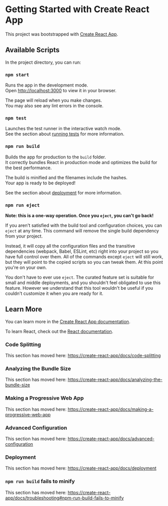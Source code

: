 # Getting Started with Create React App

This project was bootstrapped with [Create React App](https://github.com/facebook/create-react-app).

## Available Scripts

In the project directory, you can run:

### `npm start`

Runs the app in the development mode.\
Open [http://localhost:3000](http://localhost:3000) to view it in your browser.

The page will reload when you make changes.\
You may also see any lint errors in the console.

### `npm test`

Launches the test runner in the interactive watch mode.\
See the section about [running tests](https://create-react-app/docs/running-tests) for more information.

### `npm run build`

Builds the app for production to the `build` folder.\
It correctly bundles React in production mode and optimizes the build for the best performance.

The build is minified and the filenames include the hashes.\
Your app is ready to be deployed!

See the section about [deployment](https://create-react-app/docs/deployment) for more information.

### `npm run eject`

**Note: this is a one-way operation. Once you `eject`, you can't go back!**

If you aren't satisfied with the build tool and configuration choices, you can `eject` at any time. This command will remove the single build dependency from your project.

Instead, it will copy all the configuration files and the transitive dependencies (webpack, Babel, ESLint, etc) right into your project so you have full control over them. All of the commands except `eject` will still work, but they will point to the copied scripts so you can tweak them. At this point you're on your own.

You don't have to ever use `eject`. The curated feature set is suitable for small and middle deployments, and you shouldn't feel obligated to use this feature. However we understand that this tool wouldn't be useful if you couldn't customize it when you are ready for it.

## Learn More

You can learn more in the [Create React App documentation](https://create-react-app/docs/getting-started).

To learn React, check out the [React documentation](https://reactjs.org/).

### Code Splitting

This section has moved here: [https://create-react-app/docs/code-splitting](https://create-react-app/docs/code-splitting)

### Analyzing the Bundle Size

This section has moved here: [https://create-react-app/docs/analyzing-the-bundle-size](https://facebook.github.io/create-react-app/docs/analyzing-the-bundle-size)

### Making a Progressive Web App

This section has moved here: [https://create-react-app/docs/making-a-progressive-web-app](https://create-react-app/docs/making-a-progressive-web-app)

### Advanced Configuration

This section has moved here: [https://create-react-app/docs/advanced-configuration](https://create-react-app/docs/advanced-configuration)

### Deployment

This section has moved here: [https://create-react-app/docs/deployment](https://create-react-app/docs/deployment)

### `npm run build` fails to minify

This section has moved here: [https://create-react-app/docs/troubleshooting#npm-run-build-fails-to-minify](https://create-react-app/docs/troubleshooting#npm-run-build-fails-to-minify)
